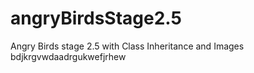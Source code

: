 # angryBirdsStage2.5
Angry Birds stage 2.5 with Class Inheritance and Images
bdjkrgvwdaadrgukwefjrhew